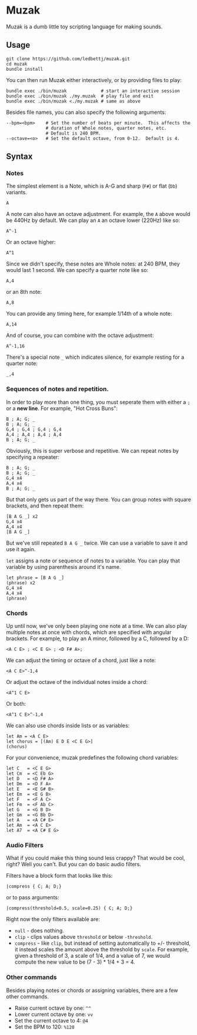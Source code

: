 Muzak
============

Muzak is a dumb little toy scripting language for making sounds.

Usage
------------

    git clone https://github.com/ledbettj/muzak.git
    cd muzak
    bundle install

You can then run Muzak either interactively, or by providing files to play:

    bundle exec ./bin/muzak             # start an interactive session
    bundle exec ./bin/muzak ./my.muzak  # play file and exit
    bundle exec ./bin/muzak <./my.muzak # same as above

Besides file names, you can also specify the following arguments:

    --bpm=<bpm>    # Set the number of beats per minute.  This affects the
                   # duration of Whole notes, quarter notes, etc.
                   # Default is 240 BPM.
    --octave=<o>   # Set the default octave, from 0-12.  Default is 4.


Syntax
------------

### Notes

The simplest element is a Note, which is A-G and sharp (`F#`) or
flat (`Db`) variants.

    A

A note can also have an octave adjustment. For example, the `A` above
would be 440Hz by default.  We can play an `A` an octave lower (220Hz) like so:

    A^-1

Or an octave higher:

    A^1

Since we didn't specify, these notes are Whole notes: at 240 BPM, they would last
1 second.  We can specify a quarter note like so:

    A,4

or an 8th note:

    A,8

You can provide any timing here, for example 1/14th of a whole note:

    A,14

And of course, you can combine with the octave adjustment:

    A^-1,16

There's a special note `_` which indicates silence, for example resting for a
quarter note:

    _,4

### Sequences of notes and repetition.

In order to play more than one thing, you must seperate them with either a `;`
or a __new line__.  For example, "Hot Cross Buns":

    B ; A; G; _
    B ; A; G; _
    G,4 ; G,4 ; G,4 ; G,4
    A,4 ; A,4 ; A,4 ; A,4
    B ; A; G; _

Obviously, this is super verbose and repetitive.  We can repeat notes by
specifying a repeater:

    B ; A; G; _
    B ; A; G; _
    G,4 x4
    A,4 x4
    B ; A; G; _

But that only gets us part of the way there.  You can group notes with
square brackets, and then repeat them:

    [B A G _] x2
    G,4 x4
    A,4 x4
    [B A G _]

But we've still repeated `B A G _` twice.  We can use a variable to save it
and use it again.

`let` assigns a note or sequence of notes to a variable.
You can play that variable by using parenthesis around it's name.

    let phrase = [B A G _]
    (phrase) x2
    G,4 x4
    A,4 x4
    (phrase)


### Chords

Up until now, we've only been playing one note at a time.  We can also
play multiple notes at once with chords, which are specified with angular
brackets.  For example, to play an A minor, followed by a C, followed by a D:

    <A C E> ; <C E G> ; <D F# A>;

We can adjust the timing or octave of a chord, just like a note:

    <A C E>^-1,4

Or adjust the octave of the individual notes inside a chord:

    <A^1 C E>

Or both:

    <A^1 C E>^-1,4

We can also use chords inside lists or as variables:

    let Am = <A C E>
    let chorus = [(Am) E D E <C E G>]
    (chorus)

For your convenience, muzak predefines the following chord variables:

    let C   = <C E G>
    let Cm  = <C Eb G>
    let D   = <D F# A>
    let Dm  = <D F A>
    let E   = <E G# B>
    let Em  = <E G B>
    let F   = <F A C>
    let Fm  = <F Ab C>
    let G   = <G B D>
    let Gm  = <G Bb D>
    let A   = <A C# E>
    let Am  = <A C E>
    let A7  = <A C# E G>

### Audio Filters

What if you could make this thing sound less crappy? That would be cool, right?
Well you can't.  But you can do basic audio filters.

Filters have a block form that looks like this:

    |compress { C; A; D;}

or to pass arguments:

    |compress(threshold=0.5, scale=0.25) { C; A; D;}


Right now the only filters available are:

* `null` - does nothing.
* `clip` - clips values above `threshold` or below `-threshold`.
* `compress` - like `clip`, but instead of setting automatically to +/- threshold, it instead
scales the amount above the threshold by `scale`.  For example, given a threshold of 3, a scale of 1/4, and a value of 7, we would compute the new value to be (7 - 3) * 1/4 + 3 = 4.

### Other commands

Besides playing notes or chords or assigning variables, there are a few other
commands.

* Raise current octave by one: `^^`
* Lower current octave by one: `vv`
* Set the current octave to 4: `@4`
* Set the BPM to 120:          `%120`

